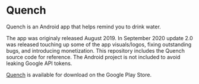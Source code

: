 # Quench
Quench is an Android app that helps remind you to drink water.

The app was originaly released August 2019. In September 2020 update 2.0 was released touching up some of the app visuals/logos, fixing outstanding bugs, and introducing monetization. This repository includes the Quench source code for reference. The Android project is not included to avoid leaking Google API tokens.

[Quench](https://play.google.com/store/apps/details?id=com.quench&hl=en) is available for download on the Google Play Store.
